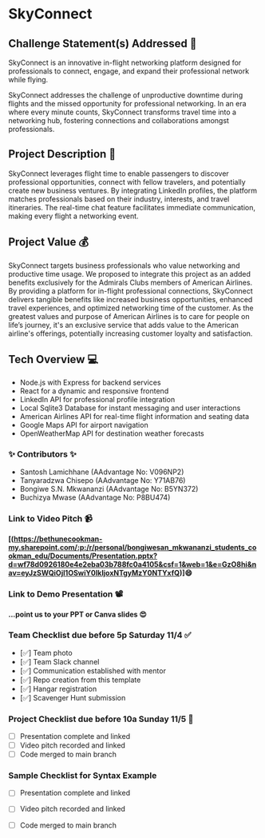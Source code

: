 # SkyConnect

## Challenge Statement(s) Addressed 🎯
SkyConnect is an innovative in-flight networking platform designed for professionals to connect, engage, and expand their professional network while flying. 

SkyConnect addresses the challenge of unproductive downtime during flights and the missed opportunity for professional networking. In an era where every minute counts, SkyConnect transforms travel time into a networking hub, fostering connections and collaborations amongst professionals.

## Project Description 🤯
SkyConnect leverages flight time to enable passengers to discover professional opportunities, connect with fellow travelers, and potentially create new business ventures. By integrating LinkedIn profiles, the platform matches professionals based on their industry, interests, and travel itineraries. The real-time chat feature facilitates immediate communication, making every flight a networking event.

## Project Value 💰
SkyConnect targets business professionals who value networking and productive time usage. We proposed to integrate this project as an added benefits exclusively for the Admirals Clubs members of American Airlines. By providing a platform for in-flight professional connections, SkyConnect delivers tangible benefits like increased business opportunities, enhanced travel experiences, and optimized networking time of the customer. As the greatest values and purpose of American Airlines is to care for people on
life’s journey, it's an exclusive service that adds value to the American airline's offerings, potentially increasing customer loyalty and satisfaction.


## Tech Overview 💻
- Node.js with Express for backend services
- React for a dynamic and responsive frontend
- LinkedIn API for professional profile integration
- Local Sqlite3 Database for instant messaging and user interactions
- American Airlines API for real-time flight information and seating data
- Google Maps API for airport navigation
- OpenWeatherMap API for destination weather forecasts


### ✨ Contributors ✨

* Santosh Lamichhane (AAdvantage No: V096NP2)
* Tanyaradzwa Chisepo (AAdvantage No: Y71AB76)
* Bongiwe S.N. Mkwananzi (AAdvantage No: B5YN372)
* Buchizya Mwase (AAdvantage No: P8BU474)

### Link to Video Pitch 📹
**[(https://bethunecookman-my.sharepoint.com/:p:/r/personal/bongiwesan_mkwananzi_students_cookman_edu/Documents/Presentation.pptx?d=wf78d0926180e4e2eba03b788fc0a4105&csf=1&web=1&e=GzO8hi&nav=eyJzSWQiOjI1OSwiY0lkIjoxNTgyMzY0NTYxfQ)]😄**

### Link to Demo Presentation 📽
**...point us to your PPT or Canva slides 😍**

### Team Checklist due before 5p Saturday 11/4 ✅
- [✅] Team photo
- [✅] Team Slack channel
- [✅] Communication established with mentor
- [✅] Repo creation from this template
- [✅] Hangar registration
- [✅] Scavenger Hunt submission

### Project Checklist due before 10a Sunday 11/5 🏁
- [ ] Presentation complete and linked
- [ ] Video pitch recorded and linked
- [ ] Code merged to main branch

### Sample Checklist for Syntax Example 
- [ ] Presentation complete and linked
- [ ] Video pitch recorded and linked
- [ ] Code merged to main branch

